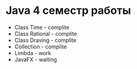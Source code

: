# Java 4 семестр работы
- Class Time - complite
- Class Rational - complite
- Class Draving - complite
- Collection - complite
- Limbda - work
- JavaFX - waiting

